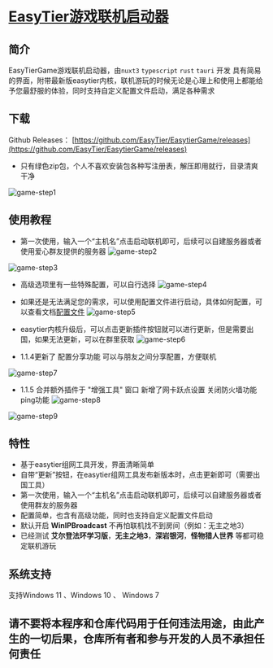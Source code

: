 # [EasyTier游戏联机启动器](https://github.com/EasyTier/EasytierGame)

## 简介

EasyTierGame游戏联机启动器，由`nuxt3` `typescript` `rust` `tauri` 开发
具有简易的界面，附带最新版easytier内核，联机游玩的时候无论是心理上和使用上都能给予您最舒服的体验，同时支持自定义配置文件启动，满足各种需求

## 下载

Github
Releases： [https://github.com/EasyTier/EasytierGame/releases](https://github.com/EasyTier/EasytierGame/releases)

- 只有绿色zip包，个人不喜欢安装包各种写注册表，解压即用就行，目录清爽干净

![game-step1](/assets/game-step1.png)


## 使用教程

- 第一次使用，输入一个“主机名”点击启动联机即可，后续可以自建服务器或者使用爱心群友提供的服务器
    ![game-step2](/assets/game-step2.png)

![game-step3](/assets/game-step3.png)

- 高级选项里有一些特殊配置，可以自行选择
    ![game-step4](/assets/game-step4.png)

- 如果还是无法满足您的需求，可以使用配置文件进行启动，具体如何配置，可以查看文档[配置文件](/guide/network/config-file.html)
    ![game-step5](/assets/game-step5.png)

- easytier内核升级后，可以点击更新插件按钮就可以进行更新，但是需要出国，如果无法更新，可以在群里获取
    ![game-step6](/assets/game-step6.png)

- 1.1.4更新了 配置分享功能 可以与朋友之间分享配置，方便联机


![game-step7](/assets/game-step7.png)

- 1.1.5 合并额外插件于 "增强工具" 窗口 新增了网卡跃点设置 关闭防火墙功能 ping功能
![game-step8](/assets/game-step8.png)

![game-step9](/assets/game-step9.png)

## 特性

- 基于easytier组网工具开发，界面清晰简单
- 自带“更新”按钮，在easytier组网工具发布新版本时，点击更新即可（需要出国工具）
- 第一次使用，输入一个“主机名”点击启动联机即可，后续可以自建服务器或者使用群友的服务器
- 配置简单，也含有高级功能，同时也支持自定义配置文件启动
- 默认开启 **WinIPBroadcast** 不再怕联机找不到房间（例如：无主之地3）
- 已经测试 **艾尔登法环学习版**，**无主之地3**，**深岩银河**，**怪物猎人世界** 等都可稳定联机游玩

## 系统支持

支持Windows 11 、Windows 10 、 Windows 7



## 请不要将本程序和仓库代码用于任何违法用途，由此产生的一切后果，仓库所有者和参与开发的人员不承担任何责任

